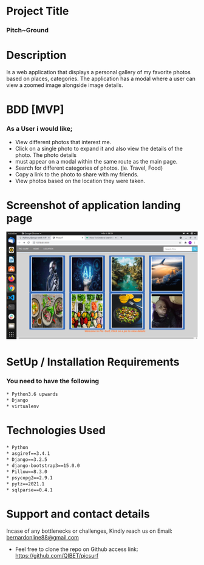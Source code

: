 # Project Title
### Pitch~Ground
# Description
Is a web application that displays a personal gallery of my favorite photos based on places, categories. The application has a modal where a user can view a zoomed image alongside image details.
# BDD [MVP]
### As a User i would like;
 * View different photos that interest me.
 * Click on a single photo to expand it and also view the details of the photo. The photo details  
 * must appear on a modal within the same route as the main page.
 * Search for different categories of photos. (ie. Travel, Food)
 * Copy a link to the photo to share with my friends.
 * View photos based on the location they were taken.
 # Screenshot of application landing page
![](static/screenshots/picsurf.png?raw=true "Pic~surf")

# SetUp / Installation Requirements
### You need to have the following
    * Python3.6 upwards
    * Django
    * virtualenv
    
# Technologies Used
    * Python
    * asgiref==3.4.1
    * Django==3.2.5
    * django-bootstrap3==15.0.0
    * Pillow==8.3.0
    * psycopg2==2.9.1
    * pytz==2021.1
    * sqlparse==0.4.1


# Support and contact details 
Incase of any bottlenecks or challenges, Kindly reach us on Email: bernardonline88@gmail.com 
 * Feel free to clone the repo on Github access link: https://github.com/QIBET/picsurf


